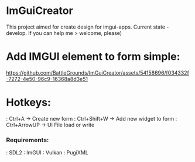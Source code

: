 # ImGuiCreator
This project aimed for create design for imgui-apps. Current state - develop. If you can help me > welcome, please)

# Add IMGUI element to form simple:

https://github.com/BattleGrounds/ImGuiCreator/assets/54158696/f034332f-7272-4e50-96c9-16368a8d3e51

# Hotkeys:
 : Ctrl+A -> Create new form 
 : Ctrl+Shift+W -> Add new widget to form 
 : Ctrl+ArrowUP -> UI File load or write 

### Requirements:
:  SDL2 
:  ImGUI 
:  Vulkan 
:  PugiXML 

